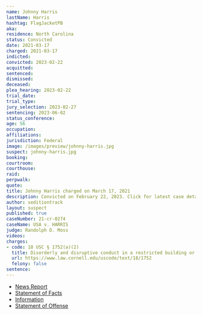```yaml
---
name: Johnny Harris
lastName: Harris
hashtag: FlagJacketPB
aka:
residence: North Carolina
status: Convicted
date: 2021-03-17
charged: 2021-03-17
indicted:
convicted: 2023-02-22
acquitted:
sentenced:
dismissed:
deceased:
plea_hearing: 2023-02-22
trial_date:
trial_type:
jury_selection: 2023-02-27
sentencing: 2023-06-02
status_conference:
age: 56
occupation:
affiliations:
jurisdiction: Federal
image: /images/preview/johnny-harris.jpg
suspect: johnny-harris.jpg
booking:
courtroom:
courthouse:
raid:
perpwalk:
quote:
title: Johnny Harris charged on March 17, 2021
description: Convicted on February 22, 2023. Click for latest case details.
author: seditiontrack
layout: suspect
published: true
caseNumber: 21-cr-0274
caseName: USA v. HARRIS
judge: Randolph D. Moss
videos:
charges:
- code: 18 USC § 1752(a)(2)
  title: Disorderly and disruptive conduct in a restricted building or grounds
  url: https://www.law.cornell.edu/uscode/text/18/1752
  felony: false
sentence:
---
```

- [News Report](https://wcti12.com/news/state-news/nc-man-arrested-and-charged-in-connection-with-the-capitol-riots)
- [Statement of Facts](https://www.justice.gov/usao-dc/case-multi-defendant/file/1393721/download)
- [Information](https://www.justice.gov/usao-dc/case-multi-defendant/file/1393726/download)
- [Statement of Offense](https://storage.courtlistener.com/recap/gov.uscourts.dcd.229665/gov.uscourts.dcd.229665.50.0.pdf)
